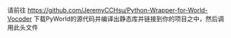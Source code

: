 请前往 https://github.com/JeremyCCHsu/Python-Wrapper-for-World-Vocoder 下载PyWorld的源代码并编译出静态库并链接到你的项目之中，然后调用此头文件
